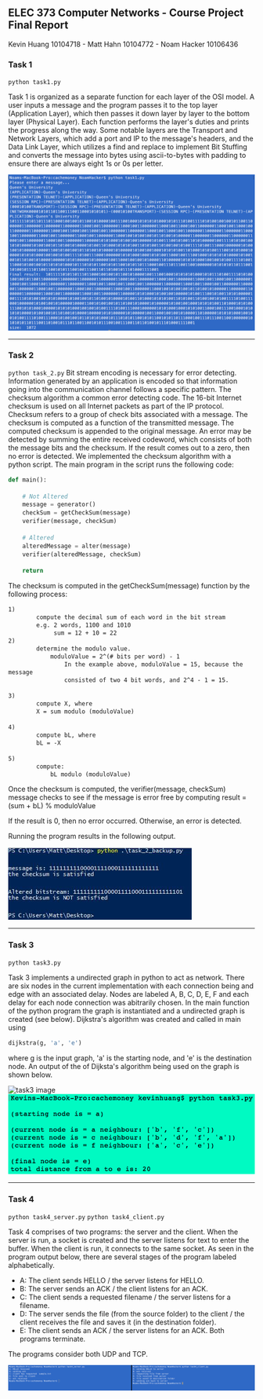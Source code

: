 ## ELEC 373 Computer Networks - Course Project Final Report
Kevin Huang 10104718 - Matt Hahn  10104772 - Noam Hacker 10106436

### Task 1
`python task1.py`

Task 1 is organized as a separate function for each layer of the OSI model. A user inputs a message and the program passes it to the top layer (Application Layer), which then passes it down layer by layer to the bottom layer (Physical Layer). Each function performs the layer's duties and prints the progress along the way. Some notable layers are the Transport and Network Layers, which add a port and IP to the message's headers, and the Data Link Layer, which utilizes a find and replace to implement Bit Stuffing and converts the message into bytes using ascii-to-bytes with padding to ensure there are always eight 1s or 0s per letter.

![task1 image](https://github.com/MHahn37/cachemoney/blob/master/readme%20source%20images/Screen%20Shot%202017-03-31%20at%206.59.10%20PM.png)
<hr>

### Task 2
`python task_2.py`
Bit stream encoding is necessary for error detecting. Information generated by an application is encoded so that information going into the communication channel follows a specific pattern. The checksum algorithm a common error detecting code. The 16-bit Internet checksum is used on all Internet packets as part of the IP protocol.
Checksum refers to a group of check bits associated with a message. The checksum is computed as a function of the transmitted message. The computed checksum is appended to the original message. An error may be detected by summing the entire received codeword, which consists of both the message bits and the checksum. If the result comes out to a zero, then no error is detected. 
We implemented the checksum algorithm with a python script. The main program in the script runs the following code:

```python
def main():
    
    # Not Altered
    message = generator()
    checkSum = getCheckSum(message)
    verifier(message, checkSum)
    
    # Altered
    alteredMessage = alter(message)
    verifier(alteredMessage, checkSum)
    
    return
```

The checksum is computed in the getCheckSum(message) function by the following process:
```
1)
		compute the decimal sum of each word in the bit stream
		e.g. 2 words, 1100 and 1010
			 sum = 12 + 10 = 22
2) 
		determine the modulo value.
	        moduloValue = 2^(# bits per word) - 1
                In the example above, moduloValue = 15, because the message
                consisted of two 4 bit words, and 2^4 - 1 = 15. 
	
3)
		compute X, where
		X = sum modulo (moduloValue)
		
4)
		compute bL, where
		bL = -X
		
5)
		compute:
			bL modulo (moduloValue)
```

Once the checksum is computed, the verifier(message, checkSum) message checks to see if the message is error free by computing 
result  = (sum + bL) % moduloValue

If the result is 0, then no error occurred. Otherwise, an error is detected. 

Running the program results in the following output.

![task2 image](https://github.com/MHahn37/cachemoney/blob/master/readme%20source%20images/Task2.JPG)


<hr>

### Task 3
`python task3.py`

Task 3 implements a undirected graph in python to act as network. There are six nodes in the current implementation with each connection being and edge with an associated delay. Nodes are labeled A, B, C, D, E, F and each delay for each node connection was abitrarily chosen. In the main function of the python program the graph is instantiated and a undirected graph is created (see below). Dijkstra's algorithm was created and called in main using 

```python
dijkstra(g, 'a', 'e')
```
where g is the input graph, 'a' is the starting node, and 'e' is the destination node. An output of the of Dijksta's algorithm being used on the graph is shown below.

![task3 image](https://github.com/MHahn37/cachemoney/blob/master/readme%20source%20images/373%20graph.png)
![task3 image](https://github.com/MHahn37/cachemoney/blob/master/readme%20source%20images/Screen%20Shot%202017-03-31%20at%207.35.48%20PM.png)
<hr>

### Task 4
`python task4_server.py` `python task4_client.py`

Task 4 comprises of two programs: the server and the client. When the server is run, a socket is created and the server listens for text to enter the buffer. When the client is run, it connects to the same socket. As seen in the program output below, there are several stages of the program labeled alphabetically. 
* A: The client sends HELLO / the server listens for HELLO.
* B: The server sends an ACK / the client listens for an ACK.
* C: The client sends a requested filename / the server listens for a filename.
* D: The server sends the file (from the source folder) to the client / the client receives the file and saves it (in the destination folder).
* E: The client sends an ACK / the server listens for an ACK. Both programs terminate.

The programs consider both UDP and TCP.

![task4_image](https://github.com/MHahn37/cachemoney/blob/master/readme%20source%20images/Screen%20Shot%202017-03-31%20at%207.02.43%20PM.png)
